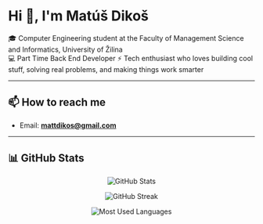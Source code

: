 # Hi 👋, I'm Matúš Dikoš

🎓 Computer Engineering student at the Faculty of Management Science and Informatics, University of Žilina  
💻 Part Time Back End Developer ⚡ Tech enthusiast who loves building cool stuff, solving real problems, and making things work smarter  

---

## 📫 How to reach me
- Email: **mattdikos@gmail.com**

---

## 📊 GitHub Stats

<p align="center">
  <img src="https://github-readme-stats.vercel.app/api?username=m0rp43us&show_icons=true&theme=radical" alt="GitHub Stats" />
</p>

<p align="center">
  <img src="https://github-readme-streak-stats.herokuapp.com?user=m0rp43us&theme=radical" alt="GitHub Streak" />
</p>

<p align="center">
  <img src="https://github-readme-stats.vercel.app/api/top-langs/?username=m0rp43us&layout=compact&theme=radical" alt="Most Used Languages" />
</p>
